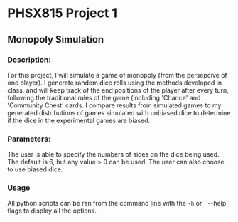 # PHSX815 Project 1
## Monopoly Simulation
### Description:
For this project, I will simulate a game of monopoly (from the persepcive of one player). I generate random dice rolls using the methods developed in class, and will keep track of the end positions of the player after every turn, following the traditional rules of the game (including 'Chance' and 'Community Chest' cards. I compare results from simulated games to my generated distributions of games simulated with unbiased dice to determine if the dice in the experimental games are biased.

### Parameters:
The user is able to specify the numbers of sides on the dice being used. The default is 6, but any value > 0 can be used. The user can also choose to use biased dice. 

### Usage
All python scripts can be ran from the command line with the `-h` or ``--help` flags to display all the options. 